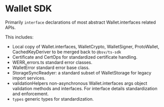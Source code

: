 # Wallet SDK

Primarily `interface` declarations of most abstract Wallet.interfaces related APIs.

This includes:

- Local copy of Wallet.interfaces, WalletCrypto, WalletSigner, ProtoWallet, CachedKeyDeriver to be merged back to `@bsv/ts-sdk`
- Certificate and CertOps for standardized certificate handling.
- WERR_errors.ts standard error classes.
- WalletError standard error base class.
- StorageSyncReadyer: a standard subset of WalletStorage for legacy import services.
- validationHelpers non-asynchronous Wallet.interfaces args object validation methods and interfaces. For interface details standardization and enforcement.
- `types` generic types for standardization.